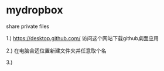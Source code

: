 # mydropbox
share private files

1.) https://desktop.github.com/ 访问这个网站下载github桌面应用

2.) 在电脑合适位置新建文件夹并任意取个名

3.) 
